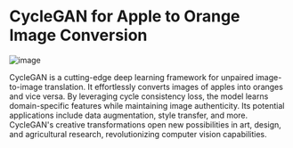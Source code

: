 # CycleGAN for Apple to Orange Image Conversion

![image](https://github.com/Divyanalam98/cycle_gan/assets/63960112/df6f4f66-c838-4fe7-872a-2dea2ee7fbe6)


CycleGAN is a cutting-edge deep learning framework for unpaired image-to-image translation. 
It effortlessly converts images of apples into oranges and vice versa. By leveraging cycle consistency loss, the model learns domain-specific features while maintaining image authenticity. 
Its potential applications include data augmentation, style transfer, and more. CycleGAN's creative transformations open new possibilities in art, design, and agricultural research, revolutionizing computer vision capabilities.
